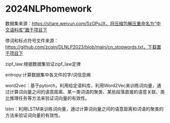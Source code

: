 # 2024NLPhomework
数据集来源：https://share.weiyun.com/5zGPyJX，将压缩包解压重命名为“中文语料库”置于项目下

停词和标点符号文件来源：https://github.com/zcqin/DLNLP2023/blob/main/cn_stopwords.txt，下载置于项目下

zipf_law:根据数据集验证zipf_law定律

entropy:计算数据集中各文件的字/词信息熵

word2vec：基于pytorch，利用给定语料库，利用Word2Vec来训练词向量，通过计算词向量之间的语意距离、某一类词语的聚类、某些段落直接的语意关联、类比推理任务等方法来验证词向量的有效性。

lstm：利用LSTM来训练词向量，通过计算词向量之间的语意距离和词语的聚类的方法来验证词向量的有效性。
